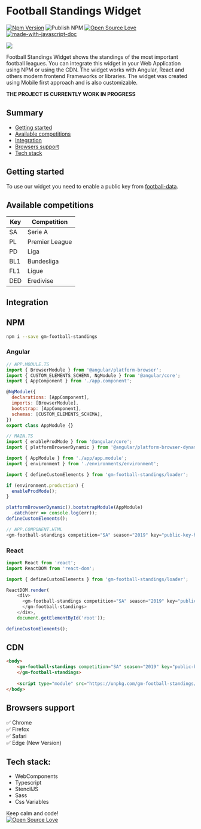 # Football Standings Widget
[![Npm Version](https://img.shields.io/npm/v/gm-football-standings.svg)](https://www.npmjs.com/package/gm-football-standings)
![Publish NPM](https://github.com/grandemayta/gm-football-standings/workflows/Publish%20NPM/badge.svg)
[![Open Source Love](https://badges.frapsoft.com/os/mit/mit.svg?v=102)](https://github.com/ellerbrock/open-source-badge/)
[![made-with-javascript-doc](https://img.shields.io/badge/Made%20with-Javascript-1f425f.svg)](https://www.sphinx-doc.org/)

<img src="https://user-images.githubusercontent.com/6887120/94998705-30729580-05b4-11eb-8957-12b44d915fa5.png" />

Football Standings Widget shows the standings of the most important football leagues.
You can integrate this widget in your Web Application using NPM or using the CDN. The widget works with Angular, React and others modern frontend Frameworks or libraries.
The widget was created using Mobile first approach and is also customizable.

**THE PROJECT IS CURRENTLY WORK IN PROGRESS**

## Summary
- [Getting started](#getting-started)
- [Available competitions](#available-competitions)
- [Integration](#integration)
- [Browsers support](#browsers-support)
- [Tech stack](#tech-stack)

## Getting started
To use our widget you need to enable a public key from [football-data](https://www.football-data.org/).

## Available competitions
| Key | Competition |
| ------ | ------ |
| SA | Serie A |
| PL | Premier League |
| PD | Liga |
| BL1 | Bundesliga |
| FL1 | Ligue |
| DED | Eredivise |

## Integration

## NPM
```sh
npm i --save gm-football-standings
```

### Angular
```javascript
// APP.MODULE.TS
import { BrowserModule } from '@angular/platform-browser';
import { CUSTOM_ELEMENTS_SCHEMA, NgModule } from '@angular/core';
import { AppComponent } from './app.component';

@NgModule({
  declarations: [AppComponent],
  imports: [BrowserModule],
  bootstrap: [AppComponent],
  schemas: [CUSTOM_ELEMENTS_SCHEMA],
})
export class AppModule {}

// MAIN.TS
import { enableProdMode } from '@angular/core';
import { platformBrowserDynamic } from '@angular/platform-browser-dynamic';

import { AppModule } from './app/app.module';
import { environment } from './environments/environment';

import { defineCustomElements } from 'gm-football-standings/loader';

if (environment.production) {
  enableProdMode();
}

platformBrowserDynamic().bootstrapModule(AppModule)
  .catch(err => console.log(err));
defineCustomElements();

// APP.COMPONENT.HTML
<gm-football-standings competition="SA" season="2019" key="public-key-here"></gm-football-standings>
```

### React
```javascript
import React from 'react';
import ReactDOM from 'react-dom';

import { defineCustomElements } from 'gm-football-standings/loader';

ReactDOM.render(
    <div>
      <gm-football-standings competition="SA" season="2019" key="public-key-here">
      </gm-football-standings>
    </div>,
    document.getElementById('root'));

defineCustomElements();
```

## CDN
```html
<body>
    <gm-football-standings competition="SA" season="2019" key="public-key-here">
    </gm-football-standings>
    
    <script type="module" src="https://unpkg.com/gm-football-standings/dist/gm-football-standings/gm-football-standings.esm.js"></script>
</body>
```

## Browsers support
:white_check_mark: Chrome
<br/>
:white_check_mark: Firefox
<br/>
:white_check_mark: Safari
<br/>
:white_check_mark: Edge (New Version)

## Tech stack:
- WebComponents
- Typescript
- StencilJS
- Sass
- Css Variables

Keep calm and code!
<br>
[![Open Source Love](https://badges.frapsoft.com/os/v3/open-source.svg?v=102)](https://github.com/ellerbrock/open-source-badge/)